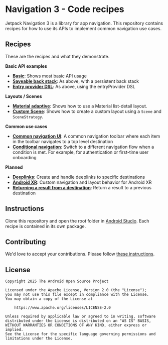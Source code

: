 # Navigation 3 - Code recipes
Jetpack Navigation 3 is a library for app navigation. This repository contains recipes for how to 
use its APIs to implement common navigation use cases.

## Recipes
These are the recipes and what they demonstrate. 

**Basic API examples**
- **[Basic](app/src/main/java/com/example/nav3recipes/basic)**: Shows most basic API usage
- **[Saveable back stack](app/src/main/java/com/example/nav3recipes/basicsaveable)**: As above, with a persistent back stack
- **[Entry provider DSL](app/src/main/java/com/example/nav3recipes/basicdsl)**: As above, using the entryProvider DSL

**Layouts / Scenes**
- **[Material adaptive](app/src/main/java/com/example/nav3recipes/materiallistdetail)**: Shows how to use a Material list-detail layout. 
- **[Custom Scene](app/src/main/java/com/example/nav3recipes/scenes/twopane)**: Shows how to create a custom layout using a `Scene` and `SceneStrategy`.

**Common use cases**
- **[Common navigation UI](app/src/main/java/com/example/nav3recipes/commonui)**: A common navigation toolbar where each item in the toolbar navigates to a top level destination
- **[Conditional navigation](app/src/main/java/com/example/nav3recipes/conditional)**: Switch to a different navigation flow when a condition is met. For example, for authentication or first-time user onboarding

**Planned**
- **[Deeplinks]()**: Create and handle deeplinks to specific destinations
- **[Android XR]()**: Custom navigation and layout behavior for Android XR
- **[Returning a result from a destination]()**: Return a result to a previous destination

## Instructions
Clone this repository and open the root folder in [Android Studio](https://developer.android.com/studio). Each recipe is contained in its own package.

## Contributing
We'd love to accept your contributions. Please follow [these instructions](CONTRIBUTING.md).

## License
```
Copyright 2025 The Android Open Source Project

Licensed under the Apache License, Version 2.0 (the "License");
you may not use this file except in compliance with the License.
You may obtain a copy of the License at

    https://www.apache.org/licenses/LICENSE-2.0

Unless required by applicable law or agreed to in writing, software
distributed under the License is distributed on an "AS IS" BASIS,
WITHOUT WARRANTIES OR CONDITIONS OF ANY KIND, either express or implied.
See the License for the specific language governing permissions and
limitations under the License.
```